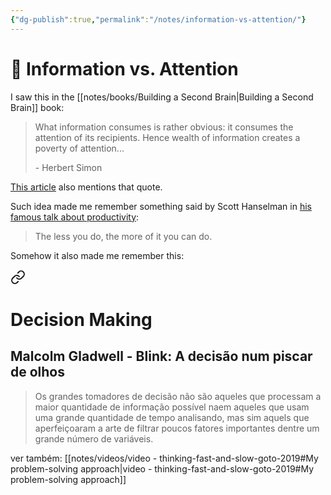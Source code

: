 ```yaml
---
{"dg-publish":true,"permalink":"/notes/information-vs-attention/"}
---
```


# 🌱 Information vs. Attention


I saw this in the [[notes/books/Building a Second Brain\|Building a Second Brain]] book:

> What information consumes is rather obvious: it consumes the attention of its recipients. Hence wealth of information creates a poverty of attention...
> 
> \- Herbert Simon

[This article](https://compeap.com/a-wealth-of-information-creates-a-poverty-of-attention/) also mentions that quote.

Such idea made me remember something said by Scott Hanselman in [his famous talk about productivity](https://www.hanselman.com/blog/its-not-what-you-read-its-what-you-ignore-video-of-scott-hanselmans-personal-productivity-tips):

> The less you do, the more of it you can do.


Somehow it also made me remember this:


<div class="transclusion internal-embed is-loaded"><a class="markdown-embed-link" href="/notes/decision-making/" aria-label="Open link"><svg xmlns="http://www.w3.org/2000/svg" width="24" height="24" viewBox="0 0 24 24" fill="none" stroke="currentColor" stroke-width="2" stroke-linecap="round" stroke-linejoin="round" class="svg-icon lucide-link"><path d="M10 13a5 5 0 0 0 7.54.54l3-3a5 5 0 0 0-7.07-7.07l-1.72 1.71"></path><path d="M14 11a5 5 0 0 0-7.54-.54l-3 3a5 5 0 0 0 7.07 7.07l1.71-1.71"></path></svg></a><div class="markdown-embed">




# Decision Making

## Malcolm Gladwell - Blink: A decisão num piscar de olhos

> Os grandes tomadores de decisão não são aqueles que processam a maior quantidade de informação possível naem aqueles que usam uma grande quantidade de tempo analisando, mas sim aquels que aperfeiçoaram a arte de filtrar poucos fatores importantes dentre um grande número de variáveis.

ver também: [[notes/videos/video - thinking-fast-and-slow-goto-2019#My problem-solving approach\|video - thinking-fast-and-slow-goto-2019#My problem-solving approach]]



</div></div>

